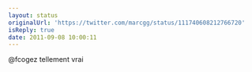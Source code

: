 ```yaml
---
layout: status
originalUrl: 'https://twitter.com/marcgg/status/111740608212766720'
isReply: true
date: 2011-09-08 10:00:11
---
```


@fcogez tellement vrai
